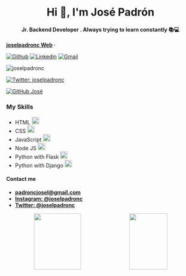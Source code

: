 <h1 align="center">Hi 👋, I'm José Padrón</h1>
<h4 align="center">Jr. Backend Developer . Always trying to learn constantly 📚💻</h4>

<p align="center">
  
 **[joselpadronc Web](https://joselpadronc.vercel.app/) &middot;**
</p>

[![Github](https://img.shields.io/badge/-Github-000?style=flat&logo=Github&logoColor=white)](https://github.com/joselpadronc)
[![Linkedin](https://img.shields.io/badge/-LinkedIn-blue?style=flat&logo=Linkedin&logoColor=white)](https://www.linkedin.com/in/joselpadronc/)
[![Gmail](https://img.shields.io/badge/-Gmail-c14438?style=flat&logo=Gmail&logoColor=white)](mailto:padroncjosel@gmail.com)

<p align="left"> <img src="https://komarev.com/ghpvc/?username=joselpadronc" alt="joselpadronc" /> </p>

  
<p align="center">
  
  [![Twitter: joselpadronc](https://img.shields.io/twitter/follow/joselpadronc?style=social)](https://twitter.com/joselpadronc)
</p>

<p align="center">
  
  [![GitHub José](https://img.shields.io/github/followers/joselpadronc?label=follow&style=social)](https://github.com/joselpadronc)
</p>

### My Skills

- HTML <code><img height="20" src="https://github.com/joselpadronc/joselpadronc/blob/master/img/html.png"></code>
- CSS <code><img height="20" src="https://github.com/joselpadronc/joselpadronc/blob/master/img/css3.png"></code>
- JavaScript <code><img height="20" src="https://github.com/joselpadronc/joselpadronc/blob/master/img/javascript.png"></code>
- Node JS <code><img height="20" src="https://github.com/joselpadronc/joselpadronc/blob/master/img/nodejs.png"></code>
- Python with Flask <code><img height="20" src="https://github.com/joselpadronc/joselpadronc/blob/master/img/python.png"></code>
- Python with Django <code><img height="20" src="https://github.com/joselpadronc/joselpadronc/blob/master/img/django.png"></code>

#### Contact me 
-  **padroncjosel@gmail.com**
-  [**Instagram: @joselpadronc**](http://instagram.com/joselpadronc "Instagram: @joselpadronc")
- [**Twitter: @joselpadronc**](https://twitter.com/joselpadronc "Twitter: @joselpadronc")

<p align="center">
  <img width="50%" height="150px" src="https://github-readme-stats.vercel.app/api?username=joselpadronc&show_icons=true&hide_border=true" />  
  <img src="https://github-readme-stats.vercel.app/api/top-langs/?username=joselpadronc&layout=compact" align="top" height="150px" width="45%" />
</p>
